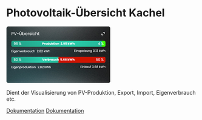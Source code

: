 # Photovoltaik-Übersicht Kachel

![Photovoltaik-Übersicht](https://github.com/da8ter/images/blob/main/pv_uebersicht.jpg)

Dient der Visualisierung von PV-Produktion, Export, Import, Eigenverbrauch etc.

[Dokumentation](https://github.com/da8ter/TileVisu-Photovoltaik-Uebersicht/blob/main/PV_Overview/README.md)
[Dokumentation](https://github.com/da8ter/TileVisu-HTML-Tiles/blob/ceb5c9c0a2279e060078c5b47ceabbb6d71ef923/Bewohnerstatus/README.md)
